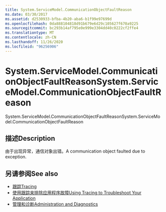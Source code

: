 ```yaml
---
title: System.ServiceModel.CommunicationObjectFaultReason
ms.date: 03/30/2017
ms.assetid: d2530933-bfba-4b20-aba6-b1f99e97699d
ms.openlocfilehash: 0da888104818d91b679e6d29c105627f670a9225
ms.sourcegitcommit: bc293b14af795e0e999e3304dd40c0222cf2ffe4
ms.translationtype: MT
ms.contentlocale: zh-CN
ms.lasthandoff: 11/26/2020
ms.locfileid: "96256906"
---
```

# <a name="systemservicemodelcommunicationobjectfaultreason"></a><span data-ttu-id="151b5-102">System.ServiceModel.CommunicationObjectFaultReason</span><span class="sxs-lookup"><span data-stu-id="151b5-102">System.ServiceModel.CommunicationObjectFaultReason</span></span>

<span data-ttu-id="151b5-103">System.ServiceModel.CommunicationObjectFaultReason</span><span class="sxs-lookup"><span data-stu-id="151b5-103">System.ServiceModel.CommunicationObjectFaultReason</span></span>  
  
## <a name="description"></a><span data-ttu-id="151b5-104">描述</span><span class="sxs-lookup"><span data-stu-id="151b5-104">Description</span></span>  

 <span data-ttu-id="151b5-105">由于出现异常，通信对象出错。</span><span class="sxs-lookup"><span data-stu-id="151b5-105">A communication object faulted due to exception.</span></span>  
  
## <a name="see-also"></a><span data-ttu-id="151b5-106">另请参阅</span><span class="sxs-lookup"><span data-stu-id="151b5-106">See also</span></span>

- [<span data-ttu-id="151b5-107">跟踪</span><span class="sxs-lookup"><span data-stu-id="151b5-107">Tracing</span></span>](index.md)
- [<span data-ttu-id="151b5-108">使用跟踪来排除应用程序故障</span><span class="sxs-lookup"><span data-stu-id="151b5-108">Using Tracing to Troubleshoot Your Application</span></span>](using-tracing-to-troubleshoot-your-application.md)
- [<span data-ttu-id="151b5-109">管理和诊断</span><span class="sxs-lookup"><span data-stu-id="151b5-109">Administration and Diagnostics</span></span>](../index.md)
